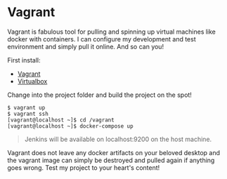 # Vagrant

Vagrant is fabulous tool for pulling and spinning up virtual machines like docker with containers. 
I can configure my development and test environment and simply pull it online. And so can you! 

First install:

* [Vagrant](https://www.vagrantup.com/)
* [Virtualbox](https://www.virtualbox.org/)

Change into the project folder and build the project on the spot!

~~~~
$ vagrant up
$ vagrant ssh
[vagrant@localhost ~]$ cd /vagrant
[vagrant@localhost ~]$ docker-compose up
~~~~

> Jenkins will be available on localhost:9200 on the host machine.

Vagrant does not leave any docker artifacts on your beloved desktop and the vagrant image can simply be destroyed and 
pulled again if anything goes wrong. Test my project to your heart's content!